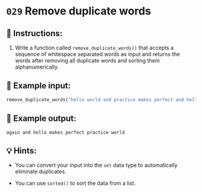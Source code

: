 # `029` Remove duplicate words

## 📝 Instructions:

1. Write a function called `remove_duplicate_words()` that accepts a sequence of whitespace separated words as input and returns the words after removing all duplicate words and sorting them alphanumerically.

## 📎 Example input:

```py
remove_duplicate_words("hello world and practice makes perfect and hello world again")
```

## 📎 Example output:

```text
again and hello makes perfect practice world
```

## 💡 Hints:

+ You can convert your input into the `set` data type to automatically eliminate duplicates.

+ You can use `sorted()` to sort the data from a list.

